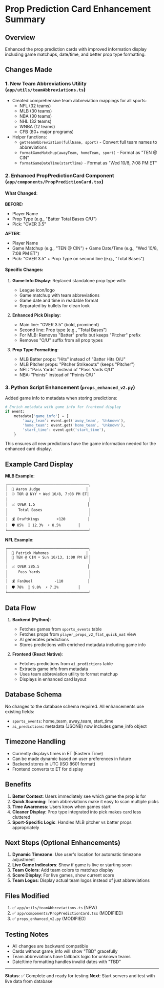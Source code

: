 # Prop Prediction Card Enhancement Summary

## Overview
Enhanced the prop prediction cards with improved information display including game matchups, date/time, and better prop type formatting.

## Changes Made

### 1. **New Team Abbreviations Utility** (`app/utils/teamAbbreviations.ts`)
- Created comprehensive team abbreviation mappings for all sports:
  - NFL (32 teams)
  - MLB (30 teams)
  - NBA (30 teams)
  - NHL (32 teams)
  - WNBA (12 teams)
  - CFB (80+ major programs)
- Helper functions:
  - `getTeamAbbreviation(fullName, sport)` - Convert full team names to abbreviations
  - `formatGameMatchup(awayTeam, homeTeam, sport)` - Format as "TEN @ CIN"
  - `formatGameDateTime(startTime)` - Format as "Wed 10/8, 7:08 PM ET"

### 2. **Enhanced PropPredictionCard Component** (`app/components/PropPredictionCard.tsx`)

#### What Changed:
**BEFORE:**
- Player Name
- Prop Type (e.g., "Batter Total Bases O/U")
- Pick: "OVER 3.5"

**AFTER:**
- Player Name
- Game Matchup (e.g., "TEN @ CIN") + Game Date/Time (e.g., "Wed 10/8, 7:08 PM ET")
- Pick: "OVER 3.5" + Prop Type on second line (e.g., "Total Bases")

#### Specific Changes:
1. **Game Info Display**: Replaced standalone prop type with:
   - League icon/logo
   - Game matchup with team abbreviations
   - Game date and time in readable format
   - Separated by bullets for clean look

2. **Enhanced Pick Display**: 
   - Main line: "OVER 3.5" (bold, prominent)
   - Second line: Prop type (e.g., "Total Bases")
   - For MLB: Removes "Batter" prefix but keeps "Pitcher" prefix
   - Removes "O/U" suffix from all prop types

3. **Prop Type Formatting**:
   - MLB Batter props: "Hits" instead of "Batter Hits O/U"
   - MLB Pitcher props: "Pitcher Strikeouts" (keeps "Pitcher")
   - NFL: "Pass Yards" instead of "Pass Yards O/U"
   - NBA: "Points" instead of "Points O/U"

### 3. **Python Script Enhancement** (`props_enhanced_v2.py`)

Added game info to metadata when storing predictions:

```python
# Enrich metadata with game info for frontend display
if event:
    metadata['game_info'] = {
        'away_team': event.get('away_team', 'Unknown'),
        'home_team': event.get('home_team', 'Unknown'),
        'start_time': event.get('start_time'),
    }
```

This ensures all new predictions have the game information needed for the enhanced card display.

## Example Card Display

**MLB Example:**
```
┌─────────────────────────────────────┐
│  🧑 Aaron Judge                     │
│  ⚾ TOR @ NYY • Wed 10/8, 7:08 PM ET│
│                                     │
│  📈 OVER 1.5                        │
│     Total Bases                     │
│                                     │
│  💰 DraftKings        +120          │
│  🛡️ 85%  🎯 12.3%  ⚡ 8.5%        │
└─────────────────────────────────────┘
```

**NFL Example:**
```
┌─────────────────────────────────────┐
│  🧑 Patrick Mahomes                 │
│  🏈 TEN @ CIN • Sun 10/13, 1:00 PM ET│
│                                     │
│  📈 OVER 285.5                      │
│     Pass Yards                      │
│                                     │
│  💰 FanDuel          -110           │
│  🛡️ 78%  🎯 9.8%  ⚡ 7.2%         │
└─────────────────────────────────────┘
```

## Data Flow

1. **Backend (Python)**:
   - Fetches games from `sports_events` table
   - Fetches props from `player_props_v2_flat_quick_mat` view
   - AI generates predictions
   - Stores predictions with enriched metadata including game info

2. **Frontend (React Native)**:
   - Fetches predictions from `ai_predictions` table
   - Extracts game info from metadata
   - Uses team abbreviation utility to format matchup
   - Displays in enhanced card layout

## Database Schema
No changes to the database schema required. All enhancements use existing fields:
- `sports_events`: home_team, away_team, start_time
- `ai_predictions`: metadata (JSONB) now includes game_info object

## Timezone Handling
- Currently displays times in ET (Eastern Time)
- Can be made dynamic based on user preferences in future
- Backend stores in UTC (ISO 8601 format)
- Frontend converts to ET for display

## Benefits

1. **Better Context**: Users immediately see which game the prop is for
2. **Quick Scanning**: Team abbreviations make it easy to scan multiple picks
3. **Time Awareness**: Users know when games start
4. **Cleaner Display**: Prop type integrated into pick makes card less cluttered
5. **Sport-Specific Logic**: Handles MLB pitcher vs batter props appropriately

## Next Steps (Optional Enhancements)

1. **Dynamic Timezone**: Use user's location for automatic timezone adjustment
2. **Live Game Indicators**: Show if game is live or starting soon
3. **Team Colors**: Add team colors to matchup display
4. **Score Display**: For live games, show current score
5. **Team Logos**: Display actual team logos instead of just abbreviations

## Files Modified

1. ✅ `app/utils/teamAbbreviations.ts` (NEW)
2. ✅ `app/components/PropPredictionCard.tsx` (MODIFIED)
3. ✅ `props_enhanced_v2.py` (MODIFIED)

## Testing Notes

- All changes are backward compatible
- Cards without game_info will show "TBD" gracefully
- Team abbreviations have fallback logic for unknown teams
- Date/time formatting handles invalid dates with "TBD"

---

**Status**: ✅ Complete and ready for testing
**Next**: Start servers and test with live data from database

